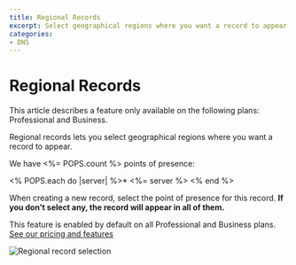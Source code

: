 ```yaml
---
title: Regional Records
excerpt: Select geographical regions where you want a record to appear.
categories:
- DNS
---
```


# Regional Records

<info>
This article describes a feature only available on the following plans: Professional and Business.
</info>

Regional records lets you select geographical regions where you want a record to appear.

We have <%= POPS.count %> points of presence:

<% POPS.each do |server| %>* <%= server %>
<% end %>

When creating a new record, select the point of presence for this record. **If you don't select any, the record will appear in all of them.**

This feature is enabled by default on all Professional and Business plans. [See our pricing and features](https://dnsimple.com/pricing)

![Regional record selection](/files/regional-records.png)
